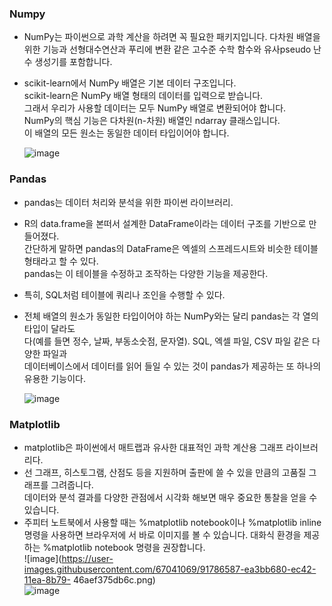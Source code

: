 ### Numpy  
  - NumPy는 파이썬으로 과학 계산을 하려면 꼭 필요한 패키지입니다. 
    다차원 배열을 위한 기능과 선형대수연산과 푸리에 변환 같은 고수준 수학 함수와 
    유사pseudo 난수 생성기를 포함합니다.   
  - scikit-learn에서 NumPy 배열은 기본 데이터 구조입니다.  
    scikit-learn은 NumPy 배열 형태의 데이터를 입력으로 받습니다.   
    그래서 우리가 사용할 데이터는 모두 NumPy 배열로 변환되어야 합니다.   
    NumPy의 핵심 기능은 다차원(n-차원) 배열인 ndarray 클래스입니다.   
    이 배열의 모든 원소는 동일한 데이터 타입이어야 합니다.  
    
    ![image](https://user-images.githubusercontent.com/67041069/91690931-b8264800-eba1-11ea-8d9d-349eac6491cd.png)  
    
### Pandas  
  - pandas는 데이터 처리와 분석을 위한 파이썬 라이브러리.    
  - R의 data.frame을 본떠서 설계한 DataFrame이라는 데이터 구조를 기반으로 만들어졌다.  
    간단하게 말하면 pandas의 DataFrame은 엑셀의 스프레드시트와 비슷한 테이블 형태라고 할 수 있다.   
    pandas는 이 테이블을 수정하고 조작하는 다양한 기능을 제공한다.  
  - 특히, SQL처럼 테이블에 쿼리나 조인을 수행할 수 있다.    
  - 전체 배열의 원소가 동일한 타입이어야 하는 NumPy와는 달리 pandas는 각 열의 타입이 달라도  
    다(예를 들면 정수, 날짜, 부동소숫점, 문자열). SQL, 엑셀 파일, CSV 파일 같은 다양한 파일과   
    데이터베이스에서 데이터를 읽어 들일 수 있는 것이 pandas가 제공하는 또 하나의 유용한 기능이다.  
    
    ![image](https://user-images.githubusercontent.com/67041069/91691088-08050f00-eba2-11ea-81a2-631d837df620.png)  
    
### Matplotlib  
  - matplotlib은 파이썬에서 매트랩과 유사한 대표적인 과학 계산용 그래프 라이브러리다.   
  - 선 그래프, 히스토그램, 산점도 등을 지원하며 출판에 쓸 수 있을 만큼의 고품질 그래프를 그려줍니다.  
    데이터와 분석 결과를 다양한 관점에서 시각화 해보면 매우 중요한 통찰을 얻을 수 있습니다.  
  - 주피터 노트북에서 사용할 때는 %matplotlib notebook이나 %matplotlib inline 명령을 사용하면 브라우저에     서 바로 이미지를 볼 수 있습니다. 대화식 환경을 제공하는 %matplotlib notebook 명령을 권장합니다.  
   ![image](https://user-images.githubusercontent.com/67041069/91786587-ea3bb680-ec42-11ea-8b79-       46aef375db6c.png)  
   ![image](https://user-images.githubusercontent.com/67041069/91786595-ef006a80-ec42-11ea-96db-81047b8117a0.png)    

